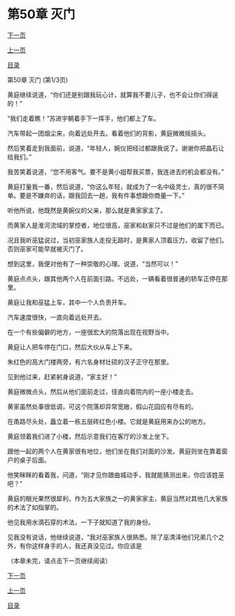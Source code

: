 <h1>第50章   灭门</h1>
            <div><p><a href="./0148_%E7%AC%AC50%E7%AB%A0_%E7%81%AD%E9%97%A8.md">下一页</a></p><p><a href="./0146_%E7%AC%AC49%E7%AB%A0_%E6%8B%BC%E5%91%BD.md">上一页</a></p><p><a href="../">目录</a></p></div>
            <div><p>第50章   灭门 (第1/3页)</p><p>黄庭继续说道，“你们还是别跟我玩心计，就算我不要儿子，也不会让你们得逞的！”</p><p>“我们走着瞧！”苏进宇朝着手下一挥手，他们都上了车。</p><p>汽车带起一团烟尘来，向着远处开去。看着他们的背影，黄庭微微摇摇头。</p><p>然后笑着走到我面前，说道，“年轻人，婉仪把经过都跟我说了。谢谢你把晶石让给我们。”</p><p>我苦笑着说道，“您不用客气。要不是黄小姐帮我买票，我连进去的机会都没有。”</p><p>黄庭打量我一番，然后说道，“你这么年轻，就成为了一名中级灵士，真的很不简单。要是不嫌弃的话，跟我回去一趟，我有件事想跟你商量一下。”</p><p>听他所说，他既然是黄婉仪的父亲，那么就是黄家家主了。</p><p>而黄家人是淮河流域的掌控者，地位很高，巫家和赵家只不过是他们的属下而已。</p><p>况且我听巫猛说过，当初巫家族人走投无路时，是黄家人顶着压力，收留了他们。否则巫家可能早就被灭门了。</p><p>想到这里，我便对他有了一种崇敬的心理。说道，“当然可以！”</p><p>黄庭点点头，跟其他两个人在前面引路。不远处，一辆看着很普通的轿车正停在那里。</p><p>黄庭让我和巫猛上车，其中一个人负责开车。</p><p>汽车速度很快，一直向着远处开去。</p><p>在一个有些偏僻的地方，一座很宏大的院落出现在视野当中。</p><p>黄庭让人把车停在门口，然后大伙从车上下来。</p><p>朱红色的高大门楼两旁，有六名身材壮硕的汉子正守在那里。</p><p>见到他过来，赶紧躬身说道，“家主好！”</p><p>黄庭微微点头，然后从他们面前走过，径直向着院内的一座小楼走去。</p><p>黄家虽然处事很低调，可这个院落却异常宽敞，假山花园应有尽有的。</p><p>在甬路尽头处，矗立着一栋五层砖红色小楼。它就是黄庭用来办公的地方。</p><p>黄庭领着我们进了小楼，然后示意我们在客厅的沙发上坐下。</p><p>跟他一起的两个人在黄家很有地位，他们坐在我们对面的沙发。黄庭则坐在靠着窗户的桌子后面。</p><p>他笑眯眯的看着我，问道，“刚才见你跟曲城动手，我就能猜测出来，你应该姓巫吧？”</p><p>黄庭的眼光果然很犀利，作为五大家族之一的黄家家主，黄庭当然对其他几大家族的术法了如指掌的。</p><p>他见我用水滴石穿的术法，一下子就知道了我的身份。</p><p>见我没有说话，他继续说道，“我对巫家族人很熟悉。除了巫清泽他们兄弟几个之外，有你这样身手的人，我还真没见过。你应该是</p><p>（本章未完，请点击下一页继续阅读）</p></div>
            <div><p><a href="./0148_%E7%AC%AC50%E7%AB%A0_%E7%81%AD%E9%97%A8.md">下一页</a></p><p><a href="./0146_%E7%AC%AC49%E7%AB%A0_%E6%8B%BC%E5%91%BD.md">上一页</a></p><p><a href="../">目录</a></p></div>